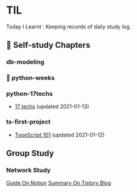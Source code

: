 # TIL
Today I Learnt : Keeping records of daily study log.


## 📖 Self-study Chapters
### db-modeling
### 🚧 python-weeks
### python-17techs
- [17 techs](python-17techs/17techs.md) (updated 2021-01-13)
### ts-first-project
- [TypeScript 101](ts-first-project/doc/TypeScript_101.md) (updated 2021-01-12)


## Group Study
### Network Study
[Guide On Notion](https://www.notion.so/ef51928e72e84ec1bc94cf2dbc5c5c7e)
[Summary On Tistory Blog](https://uiyoji-journal.tistory.com/search/네트워크-스터디)
